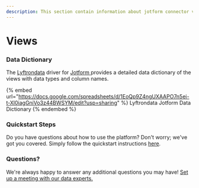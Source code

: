 ```yaml
---
description: This section contain information about jotform connector views information
---
```


# Views

### Data Dictionary

The [Lyftrondata](https://www.lyftrondata.com/) driver for [Jotform](https://www.lyftrondata.com/integration/Jotform/)[ ](https://www.lyftrondata.com/integration/jotform/)provides a detailed data dictionary of the views with data types and column names.

{% embed url="https://docs.google.com/spreadsheets/d/1EoQp9Z4ngUXAAPO7n5ei-t-Xl0iagGniVo3z44BWSYM/edit?usp=sharing" %}
Lyftrondata Jotform Data Dictionary
{% endembed %}

### Quickstart Steps

Do you have questions about how to use the platform? Don't worry; we've got you covered. Simply follow the quickstart instructions [here](../../../../quickstart-steps.md).

### Questions? <a href="#questions" id="questions"></a>

We're always happy to answer any additional questions you may have! [Set up a meeting with our data experts.](https://www.lyftrondata.com/book-a-meeting/)



